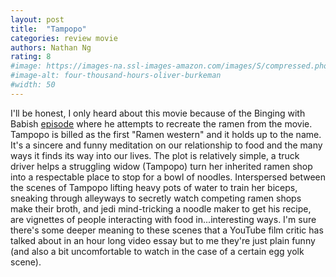 ```yaml
---
layout: post
title:  "Tampopo"
categories: review movie
authors: Nathan Ng
rating: 8
#image: https://images-na.ssl-images-amazon.com/images/S/compressed.photo.goodreads.com/books/1627425434i/54785515.jpg
#image-alt: four-thousand-hours-oliver-burkeman
#width: 50
---
```


I'll be honest, I only heard about this movie because of the Binging with Babish [episode]() where he attempts to recreate the ramen from the movie.
Tampopo is billed as the first "Ramen western" and it holds up to the name. It's a sincere and funny meditation on our relationship to food and the many ways it finds its way into our lives. 
The plot is relatively simple, a truck driver helps a struggling widow (Tampopo) turn her inherited ramen shop into a respectable place to stop for a bowl of noodles.
Interspersed between the scenes of Tampopo lifting heavy pots of water to train her biceps, sneaking through alleyways to secretly watch competing ramen shops make their broth, and jedi mind-tricking a noodle maker to get his recipe, are vignettes of people interacting with food in...interesting ways. 
I'm sure there's some deeper meaning to these scenes that a YouTube film critic has talked about in an hour long video essay but to me they're just plain funny (and also a bit uncomfortable to watch in the case of a certain egg yolk scene). 



